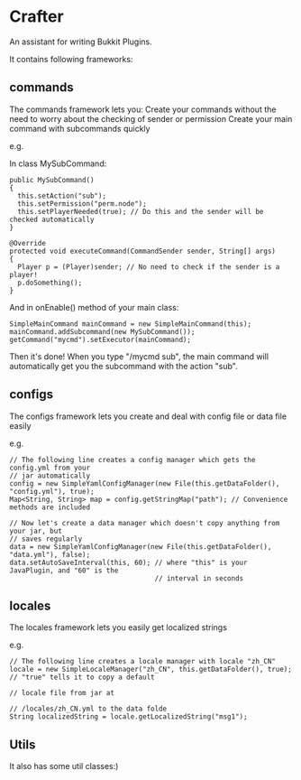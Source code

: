 # Crafter

An assistant for writing Bukkit Plugins.

It contains following frameworks:

commands
---
The commands framework lets you:
  Create your commands without the need to worry about the checking of sender or permission
  Create your main command with subcommands quickly

e.g.
    
In class MySubCommand:
    
    public MySubCommand()
    {
      this.setAction("sub");
      this.setPermission("perm.node");
      this.setPlayerNeeded(true); // Do this and the sender will be checked automatically
    }
    
    @Override
    protected void executeCommand(CommandSender sender, String[] args)
    {
      Player p = (Player)sender; // No need to check if the sender is a player!
      p.doSomething();
    }


And in onEnable() method of your main class:
    
    SimpleMainCommand mainCommand = new SimpleMainCommand(this);
    mainCommand.addSubcommand(new MySubCommand());
    getCommand("mycmd").setExecutor(mainCommand);

Then it's done! When you type "/mycmd sub", the main command will automatically
get you the subcommand with the action "sub".

configs
---
The configs framework lets you create and deal with config file or data file easily

e.g.
    
    // The following line creates a config manager which gets the config.yml from your
    // jar automatically
    config = new SimpleYamlConfigManager(new File(this.getDataFolder(), "config.yml"), true);
    Map<String, String> map = config.getStringMap("path"); // Convenience methods are included
    
    // Now let's create a data manager which doesn't copy anything from your jar, but
    // saves regularly
    data = new SimpleYamlConfigManager(new File(this.getDataFolder(), "data.yml"), false);
    data.setAutoSaveInterval(this, 60); // where "this" is your JavaPlugin, and "60" is the 
                                        // interval in seconds

locales
---
The locales framework lets you easily get localized strings

e.g.
  
    // The following line creates a locale manager with locale "zh_CN"
    locale = new SimpleLocaleManager("zh_CN", this.getDataFolder(), true); // "true" tells it to copy a default
                                                                           // locale file from jar at
                                                                           // /locales/zh_CN.yml to the data folde
    String localizedString = locale.getLocalizedString("msg1");
    
Utils
---
It also has some util classes:)

